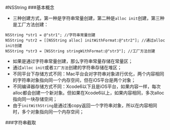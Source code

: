 #NSString
###基本概念
- 三种创建方式，第一种是字符串常量创建，第二种是`alloc init`创建，第三种是工厂方法创建：
```
NSString *str1 = @"str1"; //字符串常量创建
NSString *str2 = [[NSString alloc] initWithFormat:@"str2"]; //通过alloc init创建
NSString *str3 = [NSString stringWithFormat:@"str3"]; //工厂方法创建
```
- 如果是通过字符串常量创建，那么字符串常量存储在常量区；
- 通过`alloc init`或者`工厂方法`创建的字符串存储在堆区；
- 不同平台下存储方式不同：Mac平台会对字符串对象进行优化，两个内容相同的字符串对象指向同一个内存空间，但在iOS平台是两个对象；
- 不同编译器存储方式不同：Xcode6以下且是iOS平台，如果内容一样，每次alloc都会创建一个新对象。但如果在Xcode6以上，如果内容相同，多次alloc指向同一块存储空间；
- 由于`initWithString`是通过浅copy返回一个字符串对象，所以在内容相同时，多个对象指向同一个内存空间；

###字符串截取
